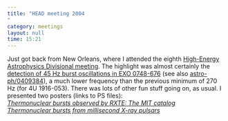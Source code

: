 ```yaml
---
title: "HEAD meeting 2004"
category: meetings
layout: null
time: 15:21
---
```

<!-- header generated from blosxom format post; make_header.pl 23.1.2022 -->
<p>
<!-- created by convert.pl on Tue Jan 31 00:54:20 EST 2012 -->
<!-- converted from ../2004/09/head-meeting-2004.html -->
<!-- Post timestamp Monday, September 13, 2004 11:21 PM -->
<!-- touch -t 200409132321 -->
<!-- Labels: 2004, meetings -->
      Just got back from New Orleans, where I attended the eighth
       <a href="http://www.confcon.com/head2004/head04.php">High-Energy Astrophysics Divisional meeting</a>. The highlight was almost certainly the <a href="http://www.gsfc.nasa.gov/topstory/2004/0908nsmatter.html">detection of 45 Hz burst oscillations in EXO&nbsp;0748-676</a> (see also <a href="http://www.arxiv.org/abs/astro-ph/0409384">astro-ph/0409384</a>), a much lower frequency than the previous minimum of 270 Hz (for 4U 1916-053). There was lots of other fun stuff going on, as usual. I presented two posters (links to PS files):<br>
<em><a href="/~dgallow/docs/head2004_catalog_sm.ps">Thermonuclear bursts observed by RXTE: The MIT catalog</a><br>
<a href="/~dgallow/docs/head2004_msp-bursts_sm.ps">Thermonuclear bursts from millisecond X-ray pulsars</a>
</em>
